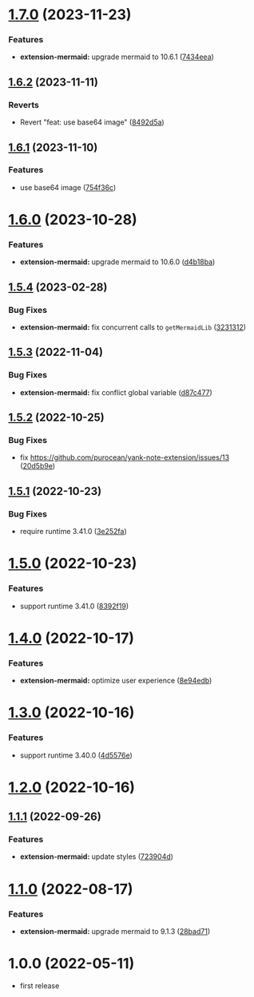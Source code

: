 # [1.7.0](https://github.com/purocean/yank-note-extension/compare/extension-mermaid-1.6.2...extension-mermaid-1.7.0) (2023-11-23)


### Features

* **extension-mermaid:** upgrade mermaid to 10.6.1 ([7434eea](https://github.com/purocean/yank-note-extension/commit/7434eeab7a1737fa48ae43abb0db678519c36c4e))



## [1.6.2](https://github.com/purocean/yank-note-extension/compare/extension-mermaid-1.6.1...extension-mermaid-1.6.2) (2023-11-11)


### Reverts

* Revert "feat: use base64 image" ([8492d5a](https://github.com/purocean/yank-note-extension/commit/8492d5a0c1c84991d56b06f9176632f8406d1e26))



## [1.6.1](https://github.com/purocean/yank-note-extension/compare/extension-mermaid-1.6.0...extension-mermaid-1.6.1) (2023-11-10)


### Features

* use base64 image ([754f36c](https://github.com/purocean/yank-note-extension/commit/754f36c8da832dadff392c1df9bd79b7921acfe0))



# [1.6.0](https://github.com/purocean/yank-note-extension/compare/extension-mermaid-1.5.4...extension-mermaid-1.6.0) (2023-10-28)


### Features

* **extension-mermaid:** upgrade mermaid to 10.6.0 ([d4b18ba](https://github.com/purocean/yank-note-extension/commit/d4b18ba8c7d74c9afd917ecfa96cfb4279af0982))



## [1.5.4](https://github.com/purocean/yank-note-extension/compare/extension-mermaid-1.5.3...extension-mermaid-1.5.4) (2023-02-28)


### Bug Fixes

* **extension-mermaid:** fix concurrent calls to `getMermaidLib` ([3231312](https://github.com/purocean/yank-note-extension/commit/323131297f9e8331500d6e9200ce43dc41c9beb1))



## [1.5.3](https://github.com/purocean/yank-note-extension/compare/extension-mermaid-1.5.2...extension-mermaid-1.5.3) (2022-11-04)


### Bug Fixes

* **extension-mermaid:** fix conflict global variable ([d87c477](https://github.com/purocean/yank-note-extension/commit/d87c477129e313fcdd365d7429e8ab662b1b0b00))



## [1.5.2](https://github.com/purocean/yank-note-extension/compare/extension-mermaid-1.5.1...extension-mermaid-1.5.2) (2022-10-25)


### Bug Fixes

* fix https://github.com/purocean/yank-note-extension/issues/13 ([20d5b9e](https://github.com/purocean/yank-note-extension/commit/20d5b9e865b1708fd928098e533b4e975c443743))



## [1.5.1](https://github.com/purocean/yank-note-extension/compare/extension-mermaid-1.5.0...extension-mermaid-1.5.1) (2022-10-23)


### Bug Fixes

* require runtime 3.41.0 ([3e252fa](https://github.com/purocean/yank-note-extension/commit/3e252fa8243bb248ceebb3800290d6119e3c3a74))



# [1.5.0](https://github.com/purocean/yank-note-extension/compare/extension-mermaid-1.4.0...extension-mermaid-1.5.0) (2022-10-23)


### Features

* support runtime 3.41.0 ([8392f19](https://github.com/purocean/yank-note-extension/commit/8392f19642a0f3842b279a2d660153e5dc0e1cda))



# [1.4.0](https://github.com/purocean/yank-note-extension/compare/extension-mermaid-1.3.0...extension-mermaid-1.4.0) (2022-10-17)


### Features

* **extension-mermaid:** optimize user experience ([8e94edb](https://github.com/purocean/yank-note-extension/commit/8e94edb36047faa2dd8da12b3cb78334840a01fb))



# [1.3.0](https://github.com/purocean/yank-note-extension/compare/extension-mermaid-1.1.1...extension-mermaid-1.3.0) (2022-10-16)


### Features

* support runtime 3.40.0 ([4d5576e](https://github.com/purocean/yank-note-extension/commit/4d5576e4099609e08b35ac35502d88165be4b71c))



# [1.2.0](https://github.com/purocean/yank-note-extension/compare/extension-mermaid-1.1.1...extension-mermaid-1.2.0) (2022-10-16)



## [1.1.1](https://github.com/purocean/yank-note-extension/compare/extension-mermaid-1.1.0...extension-mermaid-1.1.1) (2022-09-26)


### Features

* **extension-mermaid:** update styles ([723904d](https://github.com/purocean/yank-note-extension/commit/723904dcf271994637b0f387cd107df6d927662a))



# [1.1.0](https://github.com/purocean/yank-note-extension/compare/extension-mermaid-1.0.0...extension-mermaid-1.1.0) (2022-08-17)


### Features

* **extension-mermaid:** upgrade mermaid to 9.1.3 ([28bad71](https://github.com/purocean/yank-note-extension/commit/28bad71da965ef13a1ef878f00583c7eccd7d284))



# 1.0.0 (2022-05-11)

* first release
